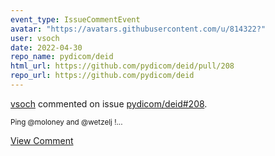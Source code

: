 ```yaml
---
event_type: IssueCommentEvent
avatar: "https://avatars.githubusercontent.com/u/814322?"
user: vsoch
date: 2022-04-30
repo_name: pydicom/deid
html_url: https://github.com/pydicom/deid/pull/208
repo_url: https://github.com/pydicom/deid
---
```


<a href='https://github.com/vsoch' target='_blank'>vsoch</a> commented on issue <a href='https://github.com/pydicom/deid/pull/208' target='_blank'>pydicom/deid#208</a>.

<small>Ping @moloney and @wetzelj !...</small>

<a href='https://github.com/pydicom/deid/pull/208' target='_blank'>View Comment</a>